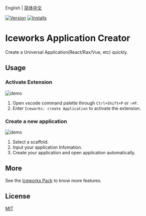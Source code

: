 English | [简体中文](./README.md)

[![Version](https://vsmarketplacebadge.apphb.com/version/iceworks-team.iceworks-project-creator.svg)](https://marketplace.visualstudio.com/items?itemName=iceworks-team.iceworks-project-creator)
[![Installs](https://vsmarketplacebadge.apphb.com/installs-short/iceworks-team.iceworks-project-creator.svg)](https://marketplace.visualstudio.com/items?itemName=iceworks-team.iceworks-project-creator)

# Iceworks Application Creator

Create a Universal Application(React/Rax/Vue, etc) quickly.

## Usage

### Activate Extension

![demo](https://user-images.githubusercontent.com/56879942/87621232-e61b0e80-c752-11ea-852c-77bb164d2dab.gif)

1. Open vscode command palette  through `Ctrl+Shift+P` or `⇧⌘P`.
2. Enter `Iceworks: create Application` to activate the extension.

### Create a new application

![demo](https://user-images.githubusercontent.com/56879942/87621825-41013580-c754-11ea-8da8-e49e71397d08.gif)

1. Select a scaffold.
2. Input your application Infomation.
3. Create your application and open application automatically.


## More

See the [Iceworks Pack](https://marketplace.visualstudio.com/items?itemName=iceworks-team.iceworks) to know more features.

## License

[MIT](https://github.com/ice-lab/iceworks/blob/master/LICENSE)
